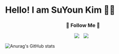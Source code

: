 <h1>Hello! I am SuYoun Kim 👋🦦</h1>


<h3 align="center">🌈 Follow Me 🌈</h3>
<p align="center"><a href="https://developer-sudal.tistory.com/"><img src="https://img.shields.io/badge/My tech blog-A9BCF5?style=flat-square&logo=GitHub Sponsors&logoColor=white&link=https://developer-sudal.tistory.com/"/></a>  <a 
<a href="https://rlatndus2005@gmail.com">
    <img src="http://img.shields.io/badge/Gmail-EA4335?style=flat&logo=Gmail&logoColor=white&link=https://i987412563i@gmail.com"
        style="height : auto; margin-left : 10px; margin-right : 10px;"/>
</a>

![Anurag's GitHub stats](https://github-readme-stats.vercel.app/api?username=SuYounKim&show_icons=true&theme=radical)
